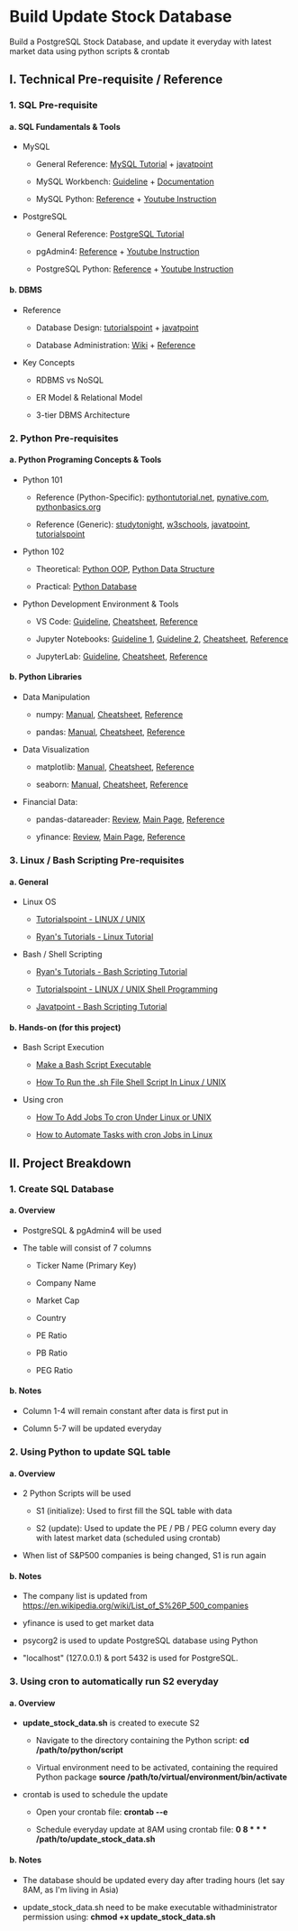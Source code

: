 # Build Update Stock Database
Build a PostgreSQL Stock Database, and update it everyday with latest market data using python scripts &amp; crontab


## I.  Technical Pre-requisite / Reference

### 1.  SQL Pre-requisite

#### a.  SQL Fundamentals & Tools

-   MySQL

    -   General Reference: [MySQL Tutorial](https://www.mysqltutorial.org/) + [javatpoint](https://www.javatpoint.com/mysql-tutorial)

    -   MySQL Workbench: [Guideline](https://www.guru99.com/introduction-to-mysql-workbench.html) + [Documentation](https://www.mysql.com/products/workbench/)

    -   MySQL Python: [Reference](https://www.mysqltutorial.org/python-mysql/) + [Youtube Instruction](https://www.youtube.com/playlist?list=PLzMcBGfZo4-l5kVSNVKGO60V6RkXAVtp-)

-   PostgreSQL

    -   General Reference: [PostgreSQL Tutorial](https://www.postgresqltutorial.com/)

    -   pgAdmin4: [Reference](https://linuxhint.com/pgadmin4_tutorial_beginners/) + [Youtube Instruction](https://www.youtube.com/watch?v=WFT5MaZN6g4&ab_channel=DatabaseStar)

    -   PostgreSQL Python: [Reference](https://www.postgresqltutorial.com/postgresql-python/) + [Youtube Instruction](https://www.youtube.com/watch?v=M2NzvnfS-hI&ab_channel=techTFQ)

#### b.  DBMS

-   Reference

    -   Database Design: [tutorialspoint](https://www.tutorialspoint.com/dbms/index.htm) + [javatpoint](https://www.javatpoint.com/dbms-tutorial)

    -   Database Administration: [Wiki](https://en.wikipedia.org/wiki/Database_administration) + [Reference](https://www.mysqltutorial.org/mysql-administration/)

-   Key Concepts

    -   RDBMS vs NoSQL

    -   ER Model & Relational Model

    -   3-tier DBMS Architecture

### 2.  Python Pre-requisites

#### a.  Python Programing Concepts & Tools

-   Python 101

    -   Reference (Python-Specific): [pythontutorial.net](https://www.pythontutorial.net/), [pynative.com](https://pynative.com/), [pythonbasics.org](https://pythonbasics.org/)

    -   Reference (Generic): [studytonight](https://www.studytonight.com/python/), [w3schools](https://www.w3schools.com/python/default.asp), [javatpoint](https://www.javatpoint.com/python-tutorial), [tutorialspoint](https://www.tutorialspoint.com/python3/index.htm)

-   Python 102

    -   Theoretical: [Python OOP](https://www.tutorialspoint.com/python/pdf/python_classes_objects.pdf), [Python Data Structure](https://intellipaat.com/mediaFiles/2019/02/Python-Data-structures-cheat-sheet.pdf?US)

    -   Practical: [Python Database](https://pynative.com/python/databases/)

-   Python Development Environment & Tools

    -   VS Code: [Guideline](https://adamtheautomator.com/visual-studio-code-tutorial/), [Cheatsheet](https://code.visualstudio.com/shortcuts/keyboard-shortcuts-windows.pdf), [Reference](https://code.visualstudio.com/docs)

    -   Jupyter Notebooks: [Guideline 1](https://realpython.com/jupyter-notebook-introduction/), [Guideline 2](https://www.datacamp.com/tutorial/tutorial-jupyter-notebook), [Cheatsheet](https://miro.medium.com/v2/resize:fit:1400/1*totJoCc3l7BdeY-mEQ6HHQ.png), [Reference](https://www.tutorialspoint.com/jupyter/index.htm)

    -   JupyterLab: [Guideline](https://towardsdatascience.com/getting-the-most-out-of-jupyter-lab-9b3198f88f2d?gi=e5cf49abd26f), [Cheatsheet](https://blog.ja-ke.tech/assets/jupyterlab-shortcuts/Shortcuts.png), [Reference](https://jupyterlab.readthedocs.io/en/stable/)

#### b.  Python Libraries

-   Data Manipulation

    -   numpy: [Manual](https://numpy.org/doc/stable/index.html), [Cheatsheet](https://s3.amazonaws.com/assets.datacamp.com/blog_assets/Numpy_Python_Cheat_Sheet.pdf), [Reference](https://www.studytonight.com/numpy/)

    -   pandas: [Manual](https://pandas.pydata.org/pandas-docs/stable/index.html), [Cheatsheet](https://www.javatpoint.com/pandas-cheat-sheet), [Reference](https://www.studytonight.com/pandas/)

-   Data Visualization

    -   matplotlib: [Manual](https://matplotlib.org/stable/index.html), [Cheatsheet](https://s3.amazonaws.com/assets.datacamp.com/blog_assets/Python_Matplotlib_Cheat_Sheet.pdf), [Reference](https://www.studytonight.com/matplotlib/)

    -   seaborn: [Manual](https://seaborn.pydata.org/index.html), [Cheatsheet](https://s3.amazonaws.com/assets.datacamp.com/blog_assets/Python_Seaborn_Cheat_Sheet.pdf), [Reference](https://www.tutorialspoint.com/seaborn/index.htm)

-   Financial Data:

    -   pandas-datareader: [Review](https://thecleverprogrammer.com/2021/03/22/pandas-datareader-using-python-tutorial/), [Main Page](https://github.com/pydata/pandas-datareader), [Reference](https://buildmedia.readthedocs.org/media/pdf/pandas-datareader/latest/pandas-datareader.pdf)

    -   yfinance: [Review](https://algotrading101.com/learn/yfinance-guide/), [Main Page](https://aroussi.com/post/python-yahoo-finance), [Reference](https://pypi.org/project/yfinance/)

### 3.  Linux / Bash Scripting Pre-requisites

#### a.  General

-   Linux OS

    -   [Tutorialspoint - LINUX / UNIX](https://www.tutorialspoint.com/unix/index.htm)

    -   [Ryan\'s Tutorials - Linux Tutorial](https://ryanstutorials.net/linuxtutorial/)

-   Bash / Shell Scripting

    -   [Ryan\'s Tutorials - Bash Scripting Tutorial](https://ryanstutorials.net/bash-scripting-tutorial/)

    -   [Tutorialspoint - LINUX / UNIX Shell Programming](https://www.tutorialspoint.com/unix/shell_scripting.htm)

    -   [Javatpoint - Bash Scripting Tutorial](https://www.javatpoint.com/bash)

#### b.  Hands-on (for this project)

-   Bash Script Execution

    -   [Make a Bash Script Executable](https://www.andrewcbancroft.com/blog/musings/make-bash-script-executable/)

    -   [How To Run the .sh File Shell Script In Linux / UNIX](https://www.cyberciti.biz/faq/run-execute-sh-shell-script/)

-   Using cron

    -   [How To Add Jobs To cron Under Linux or UNIX](https://www.cyberciti.biz/faq/how-do-i-add-jobs-to-cron-under-linux-or-unix-oses/)

    -   [How to Automate Tasks with cron Jobs in Linux](https://www.freecodecamp.org/news/cron-jobs-in-linux/)

## II. Project Breakdown

### 1.  Create SQL Database

#### a.  Overview

-   PostgreSQL & pgAdmin4 will be used

-   The table will consist of 7 columns

    -   Ticker Name (Primary Key)

    -   Company Name

    -   Market Cap

    -   Country

    -   PE Ratio

    -   PB Ratio

    -   PEG Ratio

#### b.  Notes

-   Column 1-4 will remain constant after data is first put
    in

-   Column 5-7 will be updated everyday

### 2.  Using Python to update SQL table

#### a.  Overview

-   2 Python Scripts will be used

    -   S1 (initialize): Used to first fill the SQL table
        with data

    -   S2 (update): Used to update the PE / PB / PEG column
        every day with latest market data (scheduled using
        crontab)

-   When list of S&P500 companies is being changed, S1 is
    run again

#### b.  Notes

-   The company list is updated from <https://en.wikipedia.org/wiki/List_of_S%26P_500_companies>

-   yfinance is used to get market data

-   psycorg2 is used to update PostgreSQL database using Python

-   "localhost" (127.0.0.1) & port 5432 is used for PostgreSQL.

### 3.  Using cron to automatically run S2 everyday

#### a.  Overview

-   **update\_stock\_data.sh** is created to execute S2

    -   Navigate to the directory containing the Python script: **cd /path/to/python/script**

    -   Virtual environment need to be activated, containing the required Python package 
    **source /path/to/virtual/environment/bin/activate**

-   crontab is used to schedule the update

    -   Open your crontab file: **crontab --e**

    -   Schedule everyday update at 8AM using crontab file: 
    **0 8 \* \* \* /path/to/update\_stock\_data.sh**

#### b.  Notes

-   The database should be updated every day after trading hours (let say 8AM, as I'm living in Asia)

-   update\_stock\_data.sh need to be make executable withadministrator permission using:
**chmod +x update\_stock\_data.sh**
